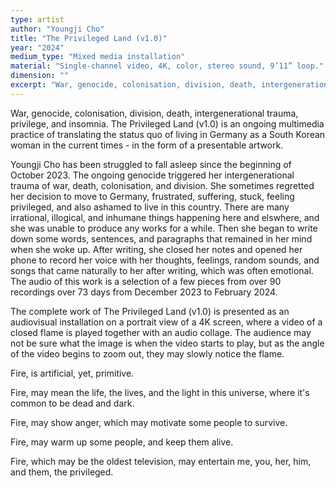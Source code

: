 ```yaml
---
type: artist
author: "Youngji Cho"
title: "The Privileged Land (v1.0)"
year: "2024"
medium_type: "Mixed media installation"
material: "Single-channel video, 4K, color, stereo sound, 9’11” loop."
dimension: ""
excerpt: "War, genocide, colonisation, division, death, intergenerational trauma, privilege, and insomnia. The Privileged Land (v1.0) is an ongoing multimedia practice of translating the status quo of living in Germany as a South Korean woman in the current times - in the form of a presentable artwork.Youngji Cho has been struggled to fall asleep since the beginning of October 2023. The ongoing genocide triggered her intergenerational trauma of war, death, colonisation, and division..."
---
```

War, genocide, colonisation, division, death, intergenerational trauma, privilege, and insomnia. The Privileged Land (v1.0) is an ongoing multimedia practice of translating the status quo of living in Germany as a South Korean woman in the current times - in the form of a presentable artwork.

Youngji Cho has been struggled to fall asleep since the beginning of October 2023. The ongoing genocide triggered her intergenerational trauma of war, death, colonisation, and division. She sometimes regretted her decision to move to Germany, frustrated, suffering, stuck, feeling privileged, and also ashamed to live in this country. There are many irrational, illogical, and inhumane things happening here and elswhere, and she was unable to produce any works for a while. Then she began to write down some words, sentences, and paragraphs that remained in her mind when she woke up. After writing, she closed her notes and opened her phone to record her voice with her thoughts, feelings, random sounds, and songs that came naturally to her after writing, which was often emotional. The audio of this work is a selection of a few pieces from over 90 recordings over 73 days from December 2023 to February 2024.

The complete work of The Privileged Land (v1.0) is presented as an audiovisual installation on a portrait view of a 4K screen, where a video of a closed flame is played together with an audio collage. The audience may not be sure what the image is when the video starts to play, but as the angle of the video begins to zoom out, they may slowly notice the flame.

Fire, is artificial, yet, primitive.

Fire, may mean the life, the lives, and the light in this universe, where it's common to be dead and dark.

Fire, may show anger, which may motivate some people to survive.

Fire, may warm up some people, and keep them alive.

Fire, which may be the oldest television, may entertain me, you, her, him, and them, the privileged.
